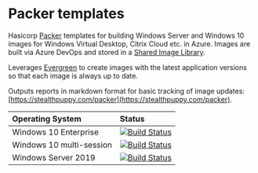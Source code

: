 # Packer templates

Hasicorp [Packer](https://www.packer.io/) templates for building Windows Server and Windows 10 images for Windows Virtual Desktop, Citrix Cloud etc. in Azure. Images are built via Azure DevOps and stored in a [Shared Image Library](https://docs.microsoft.com/en-us/azure/virtual-machines/shared-image-galleries).

Leverages [Evergreen](https://stealthpuppy.com/evergreen) to create images with the latest application versions so that each image is always up to date.

Outputs reports in markdown format for basic tracking of image updates: [https://stealthpuppy.com/packer](https://stealthpuppy.com/packer).

| Operating System | Status |
|:--|:--|
| Windows 10 Enterprise | [![Build Status](https://dev.azure.com/stealthpuppyLab/Packer/_apis/build/status/windows10-enterprise-wvd?branchName=main)](https://dev.azure.com/stealthpuppyLab/Packer/_build/latest?definitionId=2&branchName=main) |
| Windows 10 multi-session | [![Build Status](https://dev.azure.com/stealthpuppyLab/Packer/_apis/build/status/windows10-multisession-wvd?branchName=main)](https://dev.azure.com/stealthpuppyLab/Packer/_build/latest?definitionId=2&branchName=main) |
| Windows Server 2019 | [![Build Status](https://dev.azure.com/stealthpuppyLab/Packer/_apis/build/status/windowsserver2019-wvd?branchName=main)](https://dev.azure.com/stealthpuppyLab/Packer/_build/latest?definitionId=2&branchName=main) |

